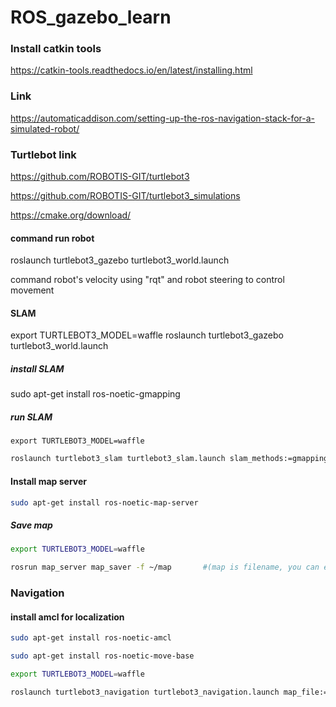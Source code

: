 # ROS_gazebo_learn


### Install catkin tools 
https://catkin-tools.readthedocs.io/en/latest/installing.html


### Link 
https://automaticaddison.com/setting-up-the-ros-navigation-stack-for-a-simulated-robot/


### Turtlebot link 
https://github.com/ROBOTIS-GIT/turtlebot3

https://github.com/ROBOTIS-GIT/turtlebot3_simulations


https://cmake.org/download/



#### command run robot 
roslaunch turtlebot3_gazebo turtlebot3_world.launch

command robot's velocity using "rqt" and robot steering to control movement 


#### SLAM 
export TURTLEBOT3_MODEL=waffle
roslaunch turtlebot3_gazebo turtlebot3_world.launch


##### install SLAM
sudo apt-get install ros-noetic-gmapping

##### run SLAM
```
export TURTLEBOT3_MODEL=waffle

```

```bash
roslaunch turtlebot3_slam turtlebot3_slam.launch slam_methods:=gmapping
```

#### Install map server 
```bash
sudo apt-get install ros-noetic-map-server

```

##### Save map
```bash
export TURTLEBOT3_MODEL=waffle   
```

```bash
rosrun map_server map_saver -f ~/map       #(map is filename, you can edit!)

```



### Navigation

#### install amcl for localization 
```bash
sudo apt-get install ros-noetic-amcl
```

```bash
sudo apt-get install ros-noetic-move-base
```


```bash
export TURTLEBOT3_MODEL=waffle
```

```bash
roslaunch turtlebot3_navigation turtlebot3_navigation.launch map_file:=$HOME/map.yaml 
```





